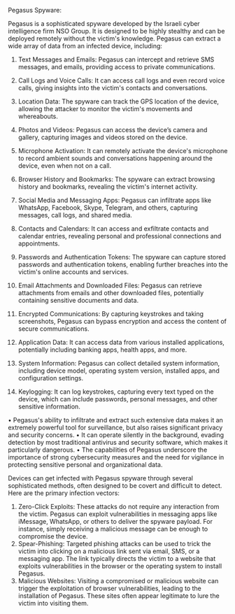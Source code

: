 Pegasus Spyware:

Pegasus is a sophisticated spyware developed by the Israeli cyber intelligence firm NSO Group. It is designed to be highly stealthy and can be deployed remotely
without the victim's knowledge. Pegasus can extract a wide array of data from an infected device, including:

1.	Text Messages and Emails: Pegasus can intercept and retrieve SMS messages, and emails, providing access to private communications.
2.	Call Logs and Voice Calls: It can access call logs and even record voice calls, giving insights into the victim's contacts and conversations.
3.	Location Data: The spyware can track the GPS location of the device, allowing the attacker to monitor the victim's movements and whereabouts.
4.	Photos and Videos: Pegasus can access the device’s camera and gallery, capturing images and videos stored on the device.
5.	Microphone Activation: It can remotely activate the device's microphone to record ambient sounds and conversations happening around the device, even when not on a call.
6.	Browser History and Bookmarks: The spyware can extract browsing history and bookmarks, revealing the victim's internet activity.
7.	Social Media and Messaging Apps: Pegasus can infiltrate apps like WhatsApp, Facebook, Skype, Telegram, and others, capturing messages, call logs, and shared media.
8.	Contacts and Calendars: It can access and exfiltrate contacts and calendar entries, revealing personal and professional connections and appointments.
9.	Passwords and Authentication Tokens: The spyware can capture stored passwords and authentication tokens, enabling further breaches into the victim's online accounts and services.
10.	Email Attachments and Downloaded Files: Pegasus can retrieve attachments from emails and other downloaded files, potentially containing sensitive documents and data.
11.	Encrypted Communications: By capturing keystrokes and taking screenshots, Pegasus can bypass encryption and access the content of secure communications.
 
12.	Application Data: It can access data from various installed applications, potentially including banking apps, health apps, and more.
13.	System Information: Pegasus can collect detailed system information, including device model, operating system version, installed apps, and configuration settings.
14.	Keylogging: It can log keystrokes, capturing every text typed on the device, which can include passwords, personal messages, and other sensitive information.

•	Pegasus's ability to infiltrate and extract such extensive data makes it an extremely powerful tool for surveillance, but also raises significant privacy and security concerns.
•	It can operate silently in the background, evading detection by most traditional antivirus and security software, which makes it particularly dangerous.
•	The capabilities of Pegasus underscore the importance of strong cybersecurity measures and the need for vigilance in protecting sensitive personal and organizational data.



Devices can get infected with Pegasus spyware through several sophisticated methods, often designed to be covert and difficult to detect. Here are the primary infection vectors:

1.	Zero-Click Exploits: These attacks do not require any interaction from the victim. Pegasus can exploit vulnerabilities in messaging apps like iMessage, WhatsApp, or others to deliver the spyware payload. For instance, simply receiving a malicious message can be enough to compromise the device.
2.	Spear-Phishing: Targeted phishing attacks can be used to trick the victim into clicking on a malicious link sent via email, SMS, or a messaging app. The link typically directs the victim to a website that exploits vulnerabilities in the browser or the operating system to install Pegasus.
3.	Malicious Websites: Visiting a compromised or malicious website can trigger the exploitation of browser vulnerabilities, leading to the installation of Pegasus. These sites often appear legitimate to lure the victim into visiting them.
